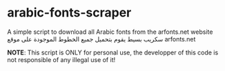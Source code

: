 # arabic-fonts-scraper
A simple script to download all Arabic fonts from the arfonts.net website
سكريب بسيط يقوم بتحميل جميع الخطوط الموجودة على موقع arfonts.net

__NOTE__: This script is ONLY for personal use, the developper of this code is not responsible of any illegal use of it!
